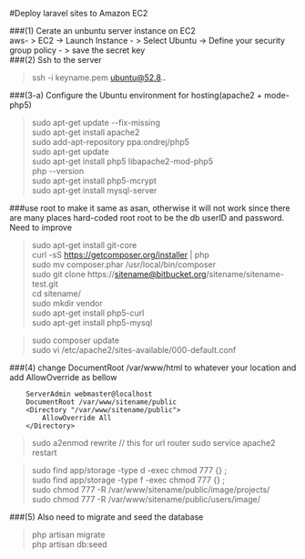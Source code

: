 #Deploy laravel sites to Amazon EC2  

###(1) Cerate an unbuntu server instance on EC2   
aws- > EC2 -> Launch Instance - > Select Ubuntu -> Define your security group policy - > save the secret key  
###(2) Ssh to the server  
>ssh -i keyname.pem ubuntu@52.8.**.**

###(3-a) Configure the Ubuntu environment for hosting(apache2 + mode-php5)   
>sudo apt-get update --fix-missing  
>sudo apt-get install apache2   
>sudo add-apt-repository ppa:ondrej/php5   
>sudo apt-get update  
>sudo apt-get install php5 libapache2-mod-php5  
>php --version  
>sudo apt-get install php5-mcrypt  
>sudo apt-get install mysql-server     


###use root to make it same as asan, otherwise it will not work since there are many places hard-coded root root to be the db userID and password. Need to improve  

>sudo apt-get install git-core  
>curl -sS https://getcomposer.org/installer | php  
>sudo mv composer.phar /usr/local/bin/composer   
>sudo git clone https://sitename@bitbucket.org/sitename/sitename-test.git  
>cd sitename/  
>sudo mkdir vendor  
>sudo apt-get install php5-curl  
>sudo apt-get install php5-mysql  

>sudo composer update  
>sudo vi /etc/apache2/sites-available/000-default.conf     

###(4) change DocumentRoot /var/www/html to whatever your location and add AllowOverride as bellow    
```
	ServerAdmin webmaster@localhost  
	DocumentRoot /var/www/sitename/public
	<Directory "/var/www/sitename/public">
		AllowOverride All
	</Directory>
```   

>sudo a2enmod rewrite  // this for url router
>sudo service apache2 restart  

>sudo find app/storage -type d -exec chmod 777 {} \;  
>sudo find app/storage -type f -exec chmod 777 {} \;  
>sudo chmod 777 -R /var/www/sitename/public/image/projects/  
>sudo chmod 777 -R /var/www/sitename/public/users/image/  


###(5) Also need to migrate and seed the database  
>php artisan migrate  
>php artisan db:seed  

